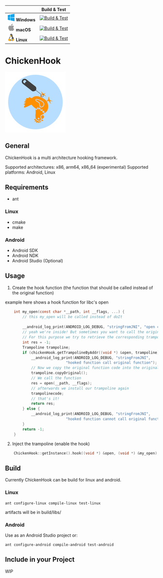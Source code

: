 |   | Build & Test |
|---|:-----:|
|![Win](docs/res/win_med.png) **Windows**|[![Build & Test][win-build-badge]][win-build]| 
|![macOS](docs/res/apple_med.png) **macOS**|[![Build & Test][macOS-build-badge]][macOS-build]| 
|![Linux](docs/res/linux_med.png) **Linux**|[![Build & Test][linux-build-badge]][linux-build]|

[win-build-badge]: https://dev.azure.com/sascharoth/sascharoth/_apis/build/status/ChickenHook.chickenhook
[win-build]: https://dev.azure.com/sascharoth/sascharoth/_build/latest?definitionId=1

[macOS-build-badge]: https://dev.azure.com/sascharoth/sascharoth/_apis/build/status/ChickenHook.chickenhook
[macOS-build]: https://dev.azure.com/sascharoth/sascharoth/_build/latest?definitionId=1

[linux-build-badge]: https://dev.azure.com/sascharoth/sascharoth/_apis/build/status/ChickenHook.chickenhook
[linux-build]: https://dev.azure.com/sascharoth/sascharoth/_build/latest?definitionId=1

# ChickenHook 
<img src="./logo.png" alt="ChickenHook logo" height="200" width="200" />

## General

ChickenHook is a multi architecture hooking framework.

Supported architectures: x86, arm64, x86_64 (experimental)
Supported platforms: Android, Linux

## Requirements

* ant

### Linux
* cmake
* make

### Android
* Android SDK
* Android NDK 
* Android Studio (Optional)

## Usage

1. Create the hook function (the function that should be called instead of the original function)

example here shows a hook function for libc's open

```c
    int my_open(const char *__path, int __flags, ...) {
        // this my_open will be called instead of doIt

        __android_log_print(ANDROID_LOG_DEBUG, "stringFromJNI", "open called [-] %s", __path);
        // yeah we're inside! But sometimes you want to call the original function also.
        // For this purpose we try to retrieve the corresponding trampoline.
        int res = -1;
        Trampoline trampoline;
        if (chickenHook.getTrampolineByAddr((void *) &open, trampoline)) {
            __android_log_print(ANDROID_LOG_DEBUG, "stringFromJNI",
                            "hooked function call original function");
            // Now we copy the original function code into the original function
            trampoline.copyOriginal();
            // We call the function
            res = open(__path, __flags);
            // afterwards we install our trampoline again
            trampolinecode;
            // that's it!
            return res;
        } else {
            __android_log_print(ANDROID_LOG_DEBUG, "stringFromJNI",
                            "hooked function cannot call original function");
        }
        return -1;
    }
```

2. Inject the trampoline  (enable the hook)

```c
    ChickenHook::getInstance().hook((void *) &open, (void *) &my_open);
```


## Build

Currently ChickenHook can be build for linux and android.

### Linux
```
ant configure-linux compile-linux test-linux
```
artifacts will be in build/libs/

### Android
Use as an Android Studio project or:
```
ant configure-android compile-android test-android
```

## Include in your Project

WIP
